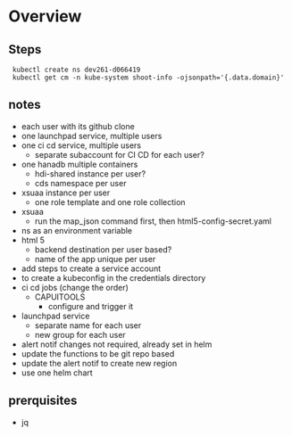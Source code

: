 # Overview

## Steps

```shell
 kubectl create ns dev261-d066419
 kubectl get cm -n kube-system shoot-info -ojsonpath='{.data.domain}'
```

## notes

- each user with its github clone
- one launchpad service, multiple users
- one ci cd service, multiple users
  - separate subaccount for CI CD for each user?
- one hanadb multiple containers
  - hdi-shared instance per user?
  - cds namespace per user
- xsuaa instance per user
  - one role template and one role collection
- xsuaa
  - run the map_json command first, then html5-config-secret.yaml
- ns as an environment variable
- html 5
  - backend destination per user based?
  - name of the app unique per user
- add steps to create a service account
- to create a kubeconfig in the credentials directory
- ci cd jobs (change the order)
  - CAPUITOOLS
    - configure and trigger it
- launchpad service
  - separate name for each user
  - new group for each user
- alert notif changes not required, already set in helm
- update the functions to be git repo based
- update the alert notif to create new region
- use one helm chart

## prerquisites

- jq